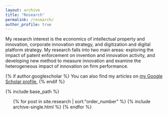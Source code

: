 ```yaml
---
layout: archive
title: "Research"
permalink: /research/
author_profile: true
---
```

My research interest is the economics of intellectual property and innovation, corporate innovation strategy, and digitization and digital platform strategy. My research falls into two main areas: exploring the impact of patent enforcement on invention and innovation activity, and developing new method to measure innovation and examine the heterogeneous impact of innovation on firm performance.

{% if author.googlescholar %}
  You can also find my articles on <u><a href="{{author.googlescholar}}">my Google Scholar profile</a>.</u>
{% endif %}

{% include base_path %}
  <ul>
      {% for post in site.research | sort:"order_number" %}
    {% include archive-single.html %}
  {% endfor %}</ul>

